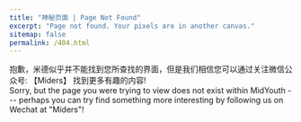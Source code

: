 ```yaml
---
title: "神秘页面 | Page Not Found"
excerpt: "Page not found. Your pixels are in another canvas."
sitemap: false
permalink: /404.html
---
```


抱歉，米德似乎并不能找到您所查找的界面，但是我们相信您可以通过关注微信公众号: 【Miders】 找到更多有趣的内容!
</br>
Sorry, but the page you were trying to view does not exist within MidYouth --- perhaps you can try find something more interesting by following us on Wechat at "Miders"!
